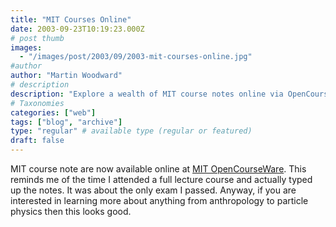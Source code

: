 ```yaml
---
title: "MIT Courses Online"
date: 2003-09-23T10:19:23.000Z
# post thumb
images:
  - "/images/post/2003/09/2003-mit-courses-online.jpg"
#author
author: "Martin Woodward"
# description
description: "Explore a wealth of MIT course notes online via OpenCourseWare, covering topics from anthropology to particle physics."
# Taxonomies
categories: ["web"]
tags: ["blog", "archive"]
type: "regular" # available type (regular or featured)
draft: false
---
```

MIT course note are now available online at  [MIT OpenCourseWare](http://ocw.mit.edu/index.html).  This reminds me of the time I attended a full lecture course and actually typed up the notes.  It was about the only exam I passed.  Anyway, if you are interested in learning more about anything from anthropology to particle physics then this looks good.